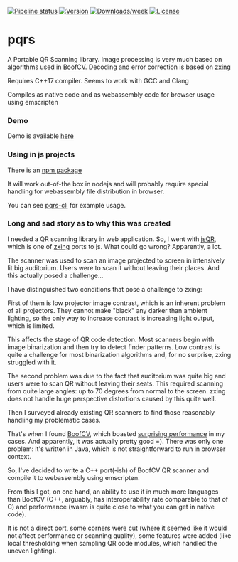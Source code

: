 [![Pipeline status](https://img.shields.io/gitlab/pipeline/inno_baam/pqrs/master)](https://gitlab.com/inno_baam/pqrs/pipelines/latest)
[![Version](https://img.shields.io/npm/v/pqrs-js.svg)](https://npmjs.org/package/pqrs-js)
[![Downloads/week](https://img.shields.io/npm/dw/pqrs-js.svg)](https://npmjs.org/package/pqrs-js)
[![License](https://img.shields.io/npm/l/pqrs-js.svg)](https://github.com/DCNick3/pqrs-js/blob/master/package.json)

# pqrs

A Portable QR Scanning library.
Image processing is very much based on algorithms used in [BoofCV](https://boofcv.org).
Decoding and error correction is based on [zxing](https://github.com/zxing/zxing) 

Requires C++17 compiler. Seems to work with GCC and Clang

Compiles as native code and as webassembly code for browser usage using emscripten

### Demo

Demo is available [here](https://dcnick3.me/js/pqrs-test.html)

### Using in js projects

There is an [npm package](https://www.npmjs.com/package/pqrs-js)

It will work out-of-the box in nodejs and will probably require special handling for webassembly file distribution in browser.

You can see [pqrs-cli](https://github.com/DCNick3/pqrs-cli) for example usage.

### Long and sad story as to why this was created

I needed a QR scanning library in web application. 
So, I went with [jsQR](https://github.com/cozmo/jsQR), which is one of [zxing](https://github.com/zxing/zxing)  ports to js.
What could go wrong? Apparently, a lot.

The scanner was used to scan an image projected to screen in intensively lit big auditorium.
Users were to scan it without leaving their places. And this actually posed a challenge...

I have distinguished two conditions that pose a challenge to zxing:

First of them is low projector image contrast, which is an inherent problem of all projectors.
They cannot make "black" any darker than ambient lighting, so the only way to increase contrast is increasing light output, which is limited.
   
This affects the stage of QR code detection. Most scanners begin with image binarization and then try to detect finder patterns.
Low contrast is quite a challenge for most binarization algorithms and, for no surprise, zxing struggled with it.
   
The second problem was due to the fact that auditorium was quite big and users were to scan QR without leaving their seats.
This required scanning from quite large angles: up to 70 degrees from normal to the screen. 
zxing does not handle huge perspective distortions caused by this quite well.

Then I surveyed already existing QR scanners to find those reasonably handling my problematic cases.

That's when I found [BoofCV](https://boofcv.org/), which boasted [surprising performance](https://boofcv.org/index.php?title=Performance:QrCode) in my cases.
And apparently, it was actually pretty good =). 
There was only one problem: it's written in Java, which is not straightforward to run in browser context.

So, I've decided to write a C++ port(-ish) of BoofCV QR scanner and compile it to webassembly using emscripten.

From this I got, on one hand, an ability to use it in much more languages than BoofCV (C++, arguably, has interoperability rate comparable to that of C) and performance (wasm is quite close to what you can get in native code).

It is not a direct port, some corners were cut (where it seemed like it would not affect performance or scanning quality), some features were added (like local thresholding when sampling QR code modules, which handled the uneven lighting).

